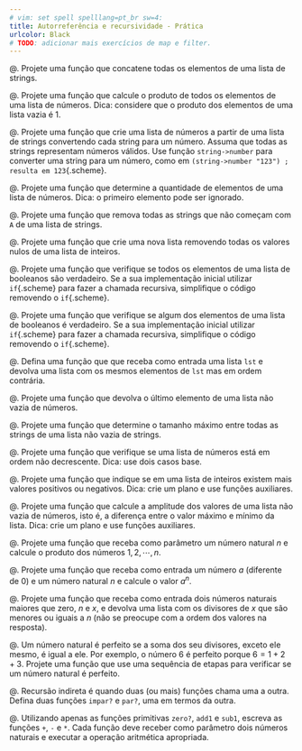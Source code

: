 ```yaml
---
# vim: set spell spelllang=pt_br sw=4:
title: Autorreferência e recursividade - Prática
urlcolor: Black
# TODO: adicionar mais exercícios de map e filter.
---
```


<!-- Básico -->

@. Projete uma função que concatene todas os elementos de uma lista de strings.

@. Projete uma função que calcule o produto de todos os elementos de uma lista de números. Dica: considere que o produto dos elementos de uma lista vazia é 1.

@. Projete uma função que crie uma lista de números a partir de uma lista de strings convertendo cada string para um número. Assuma que todas as strings representam números válidos. Use função `string->number` para converter uma string para um número, como em `(string->number "123") ; resulta em 123`{.scheme}.

@. Projete uma função que determine a quantidade de elementos de uma lista de números. Dica: o primeiro elemento pode ser ignorado.


<!-- Seleção -->

@. Projete uma função que remova todas as strings que não começam com `A` de uma lista de strings.

@. Projete uma função que crie uma nova lista removendo todas os valores nulos de uma lista de inteiros.

@. Projete uma função que verifique se todos os elementos de uma lista de booleanos são verdadeiro. Se a sua implementação inicial utilizar `if`{.scheme} para fazer a chamada recursiva, simplifique o código removendo o `if`{.scheme}.

@. Projete uma função que verifique se algum dos elementos de uma lista de booleanos é verdadeiro. Se a sua implementação inicial utilizar `if`{.scheme} para fazer a chamada recursiva, simplifique o código removendo o `if`{.scheme}.

@. Defina uma função que que receba como entrada uma lista `lst` e devolva uma lista com os mesmos elementos de `lst` mas em ordem contrária.


<!-- Ajuste caso base -->

@. Projete uma função que devolva o último elemento de uma lista não vazia de números.

@. Projete uma função que determine o tamanho máximo entre todas as strings de uma lista não vazia de strings.

@. Projete uma função que verifique se uma lista de números está em ordem não decrescente. Dica: use dois casos base.


<!-- Funções auxiliares - plano -->

@. Projete uma função que indique se em uma lista de inteiros existem mais valores positivos ou negativos. Dica: crie um plano e use funções auxiliares.

@. Projete uma função que calcule a amplitude dos valores de uma lista não vazia de números, isto é, a diferença entre o valor máximo e mínimo da lista. Dica: crie um plano e use funções auxiliares.


<!-- Números naturais -->

@. Projete uma função que receba como parâmetro um número natural $n$ e calcule o produto dos números $1, 2, \cdots, n$.

@. Projete uma função que receba como entrada um número $a$ (diferente de 0) e um número natural $n$ e calcule o valor $a^n$.

@. Projete uma função que receba como entrada dois números naturais maiores que zero, $n$ e $x$, e devolva uma lista com os divisores de $x$ que são menores ou iguais a $n$ (não se preocupe com a ordem dos valores na resposta).

@. Um número natural é perfeito se a soma dos seu divisores, exceto ele mesmo, é igual a ele. Por exemplo, o número $6$ é perfeito porque $6 = 1 + 2 + 3$. Projete uma função que use uma sequência de etapas para verificar se um número natural é perfeito.

@. Recursão indireta é quando duas (ou mais) funções chama uma a outra. Defina duas funções `impar?` e `par?`, uma em termos da outra.

@. Utilizando apenas as funções primitivas `zero?`, `add1` e `sub1`, escreva as funções `+`, `-` e `*`. Cada função deve receber como parâmetro dois números naturais e executar a operação aritmética apropriada.
